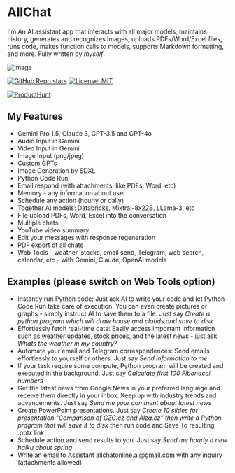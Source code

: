 # AllChat

I'm An AI assistant app that interacts with all major models, maintains history, generates and recognizes images, uploads PDFs/Word/Excel files, runs code, makes function calls to models, supports Markdown formatting, and more. Fully written by _myself_.

![image](https://allchat.online/AllChat.png)

[![GitHub Repo stars](https://img.shields.io/github/stars/msveshnikov/allchat)](https://github.com/msveshnikov/allchat)
[![License: MIT](https://img.shields.io/badge/License-MIT-green.svg)](https://opensource.org/licenses/MIT)

[![ProductHunt](https://api.producthunt.com/widgets/embed-image/v1/featured.svg?post_id=454662&theme=light)](https://www.producthunt.com/posts/allchat-3?utm_source=badge-featured&utm_medium=badge&utm_souce=badge-allchat-3)

## My Features

-   Gemini Pro 1.5, Claude 3, GPT-3.5 and GPT-4o
-   Audio Input in Gemini
-   Video Input in Gemini
-   Image Input (png/jpeg) 
-   Custom GPTs
-   Image Generation by SDXL
-   Python Code Run
-   Email respond (with attachments, like PDFs, Word, etc)
-   Memory - any information about user
-   Schedule any action (hourly or daily) 
-   Together AI models: Databricks, Mixtral-8x22B, LLama-3, etc
-   File upload PDFs, Word, Excel into the conversation
-   Multiple chats
-   YouTube video summary
-   Edit your messages with response regeneration
-   PDF export of all chats
-   Web Tools - weather, stocks, email send, Telegram, web search, calendar, etc - with Gemini, Claude, OpenAI models

## Examples (please switch on Web Tools option)

-   Instantly run Python code: Just ask AI to write your code and let Python Code Run take care of execution. You can even create pictures or graphs - simply instruct AI to save them to a file. Just say _Create a python program which will draw house and clouds and save to disk_
-   Effortlessly fetch real-time data: Easily access important information such as weather updates, stock prices, and the latest news - just ask _Whats the weather in my country?_
-   Automate your email and Telegram correspondences: Send emails effortlessly to yourself or others. Just say _Send information to me_
-   If your task require some compute, Python program will be created and executed in the background. Just say _Calculate first 100 Fibonacci numbers_
-   Get the latest news from Google News in your preferred language and receive them directly in your inbox. Keep up with industry trends and advancements. Just say _Send me your comment about latest news_
-   Create PowerPoint presentations. Just say _Create 10 slides for presentation "Comparison of CZC.cz and Alza.cz" then write a Python program that will save it to disk_ then run code and Save To resulting .pptx link
-   Schedule action and send results to you. Just say _Send me hourly a new haiku about spring_
-   Write an email to Assistant <allchatonline.ai@gmail.com> with any inquiry (attachments allowed)

